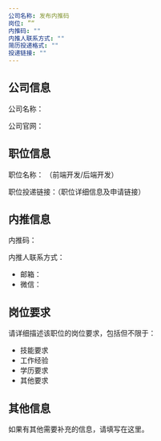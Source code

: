 ```yaml
---
公司名称: 发布内推码
岗位: ”“
内推码: ""
内推人联系方式: ""
简历投递格式: ""
投递链接: ""
---
```


## 公司信息

公司名称：

公司官网：

## 职位信息

职位名称： （前端开发/后端开发）

职位投递链接：（职位详细信息及申请链接）

## 内推信息

内推码：

内推人联系方式：

- 邮箱：
- 微信：

## 岗位要求

请详细描述该职位的岗位要求，包括但不限于：

- 技能要求
- 工作经验
- 学历要求
- 其他要求

## 其他信息

如果有其他需要补充的信息，请填写在这里。
